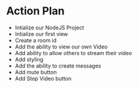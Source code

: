 # Action Plan

- Intialize our NodeJS Project
- Intialize our first view
- Create a room id
- Add the ability to view our own Video
- Add ability to allow others to stream their video
- Add styling
- Add the ability to create messages
- Add mute button
- Add Stop Video button
